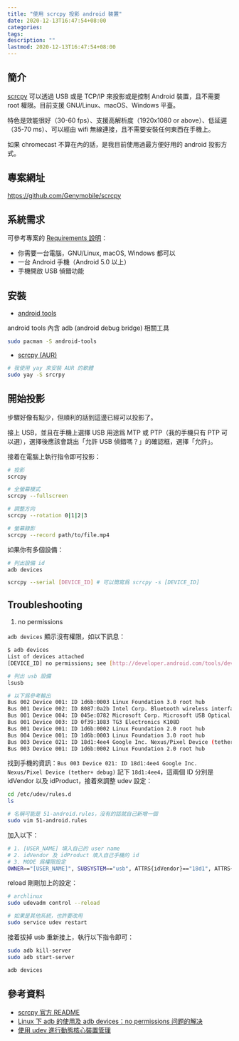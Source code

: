 ```yaml
---
title: "使用 scrcpy 投影 android 裝置"
date: 2020-12-13T16:47:54+08:00
categories:
tags:
description: ""
lastmod: 2020-12-13T16:47:54+08:00
---
```


## 簡介
[scrcpy](https://github.com/Genymobile/scrcpy) 可以透過 USB 或是 TCP/IP 來投影或是控制 Android 裝置，且不需要 root 權限。目前支援 GNU/Linux、macOS、Windows 平臺。

特色是效能很好（30-60 fps）、支援高解析度（1920x1080 or above）、低延遲（35-70 ms）、可以經由 wifi 無線連接，且不需要安裝任何東西在手機上。

如果 chromecast 不算在內的話，是我目前使用過最方便好用的 android 投影方式。


## 專案網址
https://github.com/Genymobile/scrcpy


## 系統需求

可參考專案的 [Requirements 說明](https://github.com/Genymobile/scrcpy#requirements)：

- 你需要一台電腦，GNU/Linux, macOS, Windows 都可以
- 一台 Android 手機（Android 5.0 以上）
- 手機開啟 USB 偵錯功能


## 安裝

- [android tools](https://www.archlinux.org/packages/community/x86_64/android-tools/)

android tools 內含 adb (android debug bridge) 相關工具

```sh
sudo pacman -S android-tools
```

- [scrcpy (AUR)](https://aur.archlinux.org/packages/scrcpy/)

```sh
# 我使用 yay 來安裝 AUR 的軟體
sudo yay -S srcrpy
```


## 開始投影

步驟好像有點少，但順利的話到這邊已經可以投影了。

接上 USB，並且在手機上選擇 USB 用途爲 MTP 或 PTP（我的手機只有 PTP 可以選），選擇後應該會跳出「允許 USB 偵錯嗎？」的確認框，選擇「允許」。

接着在電腦上執行指令即可投影：

```sh
# 投影
scrcpy

# 全螢幕模式
scrcpy --fullscreen

# 調整方向
scrcpy --rotation 0|1|2|3

# 螢幕錄影
scrcpy --record path/to/file.mp4

```

如果你有多個設備：

```sh
# 列出設備 id
adb devices

scrcpy --serial [DEVICE_ID] # 可以簡寫爲 scrcpy -s [DEVICE_ID]
```


## Troubleshooting

1. no permissions

`adb devices` 顯示沒有權限，如以下訊息：

```sh
$ adb devices
List of devices attached
[DEVICE_ID] no permissions; see [http://developer.android.com/tools/device.html]
```

```sh
# 列出 usb 設備
lsusb

# 以下爲參考輸出
Bus 002 Device 001: ID 1d6b:0003 Linux Foundation 3.0 root hub
Bus 001 Device 002: ID 8087:0a2b Intel Corp. Bluetooth wireless interface
Bus 001 Device 004: ID 045e:0782 Microsoft Corp. Microsoft USB Optical Mouse
Bus 001 Device 003: ID 0f39:1083 TG3 Electronics K108D
Bus 001 Device 001: ID 1d6b:0002 Linux Foundation 2.0 root hub
Bus 004 Device 001: ID 1d6b:0003 Linux Foundation 3.0 root hub
Bus 003 Device 021: ID 18d1:4ee4 Google Inc. Nexus/Pixel Device (tether+ debug)
Bus 003 Device 001: ID 1d6b:0002 Linux Foundation 2.0 root hub
```

找到手機的資訊：`Bus 003 Device 021: ID 18d1:4ee4 Google Inc. Nexus/Pixel Device (tether+ debug)`
記下 `18d1:4ee4`，這兩個 ID 分別是 idVendor 以及 idProduct，接着來調整 udev 設定：

```sh
cd /etc/udev/rules.d 
ls

# 名稱可能是 51-android.rules，沒有的話就自己新增一個
sudo vim 51-android.rules
```

加入以下：

```sh
# 1. [USER_NAME] 填入自己的 user name
# 2. idVendor 及 idProduct 填入自己手機的 id
# 3. MODE 爲權限設定
OWNER=="[USER_NAME]", SUBSYSTEM=="usb", ATTRS{idVendor}=="18d1", ATTRS{idProduct}=="4ee4", MODE="0666"
```

reload 剛剛加上的設定：

```sh
# archlinux
sudo udevadm control --reload

# 如果是其他系統，也許要改用
sudo service udev restart
```

接着拔掉 usb 重新接上，執行以下指令即可：

```sh
sudo adb kill-server
sudo adb start-server

adb devices
```


## 參考資料

- [scrcpy 官方 README](https://github.com/Genymobile/scrcpy/blob/master/README.md)
- [Linux 下 adb 的使用及 adb devices：no permissions 问题的解决](https://blog.csdn.net/binglumeng/article/details/69525361)
- [使用 udev 進行動態核心裝置管理](https://documentation.suse.com/zh-tw/sles/11-SP4/html/SLES-all/cha-udev.html)
